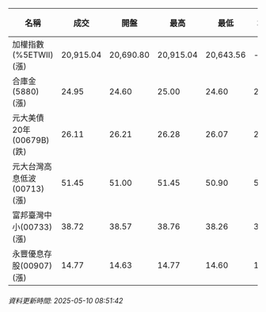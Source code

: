 | 名稱 | 成交 | 開盤 | 最高 | 最低 | 均價 | 成交金額(億) | 昨收 | 漲跌幅 | 漲跌 | 總量 | 昨量 | 振幅 |
| -------- | -------- | -------- | -------- |-------- | -------- | -------- |-------- |-------- |-------- | -------- | -------- |-------- |
|加權指數(%5ETWII) (漲)|20,915.04|20,690.80|20,915.04|20,643.56|-|2,944.30|20,543.40|1.81%|371.64|5,258,908|0|1.32%|
|合庫金(5880) (漲)|24.95|24.60|25.00|24.60|24.87|2.62|24.70|1.01%|0.25|10,539|6,609|1.62%|
|元大美債20年(00679B) (跌)|26.11|26.21|26.28|26.07|26.18|17.21|26.34|0.87%|0.23|65,758|45,574|0.80%|
|元大台灣高息低波(00713) (漲)|51.45|51.00|51.45|50.90|51.16|4.46|51.00|0.88%|0.45|8,715|8,761|1.08%|
|富邦臺灣中小(00733) (漲)|38.72|38.57|38.76|38.26|38.60|0.255|38.40|0.83%|0.32|660|844|1.30%|
|永豐優息存股(00907) (漲)|14.77|14.63|14.77|14.60|14.69|0.129|14.63|0.96%|0.14|877|622|1.16%|
###### 資料更新時間: 2025-05-10 08:51:42